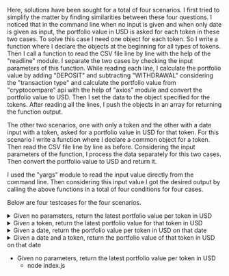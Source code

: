 Here, solutions have been sought for a total of four scenarios. I first tried to simplify the matter by finding similarities between these four questions. I noticed that in the command line when no input is given and when only date is given as input, the portfolio value in USD is asked for each token in these two cases. To solve this case I need one object for each token. So I write a function where I declare the objects at the beginning for all types of tokens. Then I call a function to read the CSV file line by line with the help of the "readline" module. I separate the two cases by checking the input parameters of this function. While reading each line, I calculate the portfolio value by adding "DEPOSIT" and subtracting "WITHDRAWAL" considering the "transaction type" and calculate the portfolio value from "cryptocompare" api with the help of "axios" module and convert the portfolio value to USD. Then I set the data to the object specified for the tokens. After reading all the lines, I push the objects in an array for returning the function output.

The other two scenarios, one with only a token and the other with a date input with a token, asked for a portfolio value in USD for that token. For this scenario I write a function where I declare a common object for a token. Then read the CSV file line by line as before. Considering the input parameters of the function, I process the data separately for this two cases. Then convert the portfolio value to USD and return it.

I used the "yargs" module to read the input value directly from the command line. Then considering this input value I got the desired output by calling the above functions in a total of four conditions for four cases.


Below are four testcases for the four scenarios.

<details>
<summary>Given no parameters, return the latest portfolio value per token in USD</summary>
<p>node index.js</p>
</details>
<details>
<summary>Given a token, return the latest portfolio value for that token in USD</summary>
<p>node index.js --token=BTC</p>
</details>
<details>
<summary>Given a date, return the portfolio value per token in USD on that date</summary>
<p>node index.js --date=25/10/2019</p>
</details>
<details>
<summary>Given a date and a token, return the portfolio value of that token in USD on that date</summary>
<p>node index.js --date=25/10/2019 --token=BTC</p>
</details>

* Given no parameters, return the latest portfolio value per token in USD
   * node index.js
         
  
